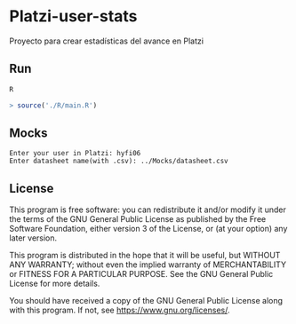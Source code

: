 # Platzi-user-stats

Proyecto para crear estadísticas del avance en Platzi

## Run

```bash
R
```

```R
> source('./R/main.R')
```

## Mocks

```
Enter your user in Platzi: hyfi06
Enter datasheet name(with .csv): ../Mocks/datasheet.csv
```

## License

This program is free software: you can redistribute it and/or modify it under the terms of the GNU General Public License as published by the Free Software Foundation, either version 3 of the License, or (at your option) any later version.

This program is distributed in the hope that it will be useful, but WITHOUT ANY WARRANTY; without even the implied warranty of MERCHANTABILITY or FITNESS FOR A PARTICULAR PURPOSE. See the GNU General Public License for more details.

You should have received a copy of the GNU General Public License along with this program. If not, see <https://www.gnu.org/licenses/>.
